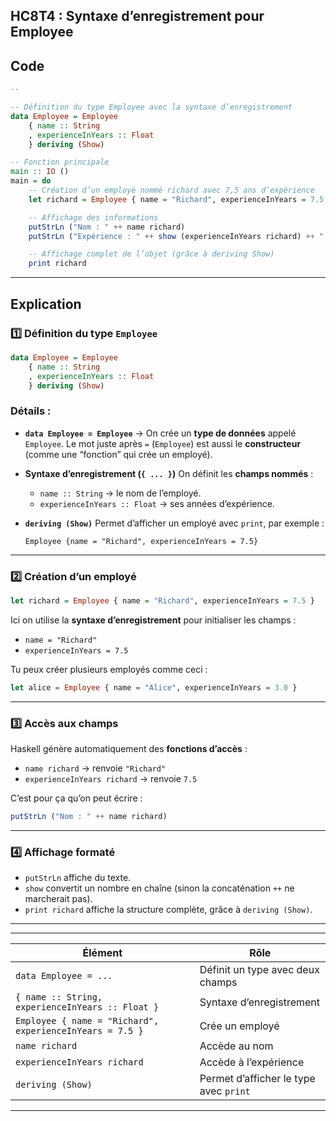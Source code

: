  HC8T4 : Syntaxe d’enregistrement pour Employee
---

##  Code 

```haskell
--

-- Définition du type Employee avec la syntaxe d’enregistrement
data Employee = Employee
    { name :: String
    , experienceInYears :: Float
    } deriving (Show)

-- Fonction principale
main :: IO ()
main = do
    -- Création d’un employé nommé richard avec 7,5 ans d’expérience
    let richard = Employee { name = "Richard", experienceInYears = 7.5 }

    -- Affichage des informations
    putStrLn ("Nom : " ++ name richard)
    putStrLn ("Expérience : " ++ show (experienceInYears richard) ++ " ans")

    -- Affichage complet de l’objet (grâce à deriving Show)
    print richard
```

---

## Explication

### 1️⃣ Définition du type `Employee`

```haskell
data Employee = Employee
    { name :: String
    , experienceInYears :: Float
    } deriving (Show)
```

###  Détails :

* **`data Employee = Employee`**
  → On crée un **type de données** appelé `Employee`.
  Le mot juste après `=` (`Employee`) est aussi le **constructeur** (comme une “fonction” qui crée un employé).

* **Syntaxe d’enregistrement (`{ ... }`)**
  On définit les **champs nommés** :

  * `name :: String` → le nom de l’employé.
  * `experienceInYears :: Float` → ses années d’expérience.

* **`deriving (Show)`**
  Permet d’afficher un employé avec `print`, par exemple :

  ```
  Employee {name = "Richard", experienceInYears = 7.5}
  ```

---

### 2️⃣ Création d’un employé

```haskell
let richard = Employee { name = "Richard", experienceInYears = 7.5 }
```

Ici on utilise la **syntaxe d’enregistrement** pour initialiser les champs :

* `name = "Richard"`
* `experienceInYears = 7.5`

Tu peux créer plusieurs employés comme ceci :

```haskell
let alice = Employee { name = "Alice", experienceInYears = 3.0 }
```

---

### 3️⃣ Accès aux champs

Haskell génère automatiquement des **fonctions d’accès** :

* `name richard` → renvoie `"Richard"`
* `experienceInYears richard` → renvoie `7.5`

C’est pour ça qu’on peut écrire :

```haskell
putStrLn ("Nom : " ++ name richard)
```

---

### 4️⃣ Affichage formaté

* `putStrLn` affiche du texte.
* `show` convertit un nombre en chaîne (sinon la concaténation `++` ne marcherait pas).
* `print richard` affiche la structure complète, grâce à `deriving (Show)`.

---

---

| Élément                                                  | Rôle                                   |
| -------------------------------------------------------- | -------------------------------------- |
| `data Employee = ...`                                    | Définit un type avec deux champs       |
| `{ name :: String, experienceInYears :: Float }`         | Syntaxe d’enregistrement               |
| `Employee { name = "Richard", experienceInYears = 7.5 }` | Crée un employé                        |
| `name richard`                                           | Accède au nom                          |
| `experienceInYears richard`                              | Accède à l’expérience                  |
| `deriving (Show)`                                        | Permet d’afficher le type avec `print` |

---
